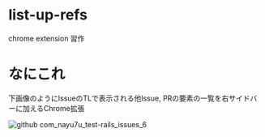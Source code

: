 # list-up-refs
chrome extension 習作

# なにこれ
下画像のようにIssueのTLで表示される他Issue, PRの要素の一覧を右サイドバーに加えるChrome拡張

![github com_nayu7u_test-rails_issues_6](https://user-images.githubusercontent.com/19748682/149629539-727356a6-3513-4b78-97bb-57f484f2744a.png)
